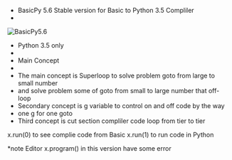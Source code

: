 - BasicPy 5.6 Stable version for Basic to Python 3.5 Compliler 
- 
![BasicPy5.6](http://2.bp.blogspot.com/-_AOTFDji9ek/VV7FIADEXkI/AAAAAAAAAQs/VZt7FR5FZnU/s400/basicpy56.jpg "Basic to Python Complier")
- Python 3.5 only
- 
- Main Concept
- 
- The main concept is Superloop to solve problem goto from large to small number 
- and solve problem some of goto from small to large number that off-loop 
- Secondary concept is g variable to control on and off code by the way 
- one g for one goto
- Third concept is cut section compliler code loop from tier to tier 


x.run(0) to see complie code from Basic 
x.run(1) to run code in Python


*note
Editor x.program() in this version have some error
